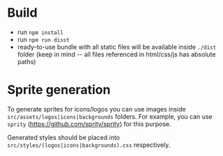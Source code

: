 # Build 

* run ``npm install``
* run ``npm run disst``
* ready-to-use bundle with all static files will be available inside ``./dist`` folder (keep in mind -- all files referenced in html/css/js has absolute paths)

# Sprite generation

To generate sprites for icons/logos you can use images inside ``src/assets/logos|icons|backgrounds`` folders.
For example, you can use ``sprity`` (https://github.com/sprity/sprity) for this purpose.

Generated styles should be placed into ``src/styles/(logos|icons|backgrounds).css`` respectively.
